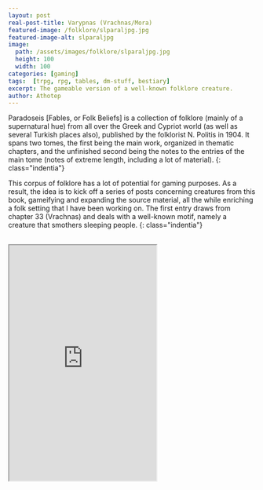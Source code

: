 ```yaml
---
layout: post
real-post-title: Varypnas (Vrachnas/Mora)
featured-image: /folklore/slparaljpg.jpg
featured-image-alt: slparaljpg
image:
  path: /assets/images/folklore/slparaljpg.jpg
  height: 100
  width: 100
categories: [gaming]
tags:  [trpg, rpg, tables, dm-stuff, bestiary]
excerpt: The gameable version of a well-known folklore creature.
author: Athotep
---
```


Paradoseis [Fables, or Folk Beliefs] is a collection of folklore (mainly of a supernatural hue) from all over the Greek and Cypriot world (as well as several Turkish places also), published by the folklorist N. Politis in 1904. It spans two tomes, the first being the main work, organized in thematic chapters, and the unfinished second being the notes to the entries of the main tome (notes of extreme length, including a lot of material).
{: class="indentia"}

This corpus of folklore has a lot of potential for gaming purposes. As a result, the idea is to kick off a series of posts concerning creatures from this book, gameifying and expanding the source material, all the while enriching a folk setting that I have been working on. The first entry draws from chapter 33 (Vrachnas) and deals with a well-known motif, namely a creature that smothers sleeping people.
{: class="indentia"}  
<br>
<iframe src="https://drive.google.com/file/d/1M9CmXkY1u0yfYQC_Vmuvp0W4ePTUBiKM/preview" class="w-full" height="480"></iframe>